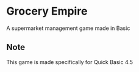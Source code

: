 # Grocery Empire
 A supermarket management game made in Basic

## Note
This game is made specifically for Quick Basic 4.5